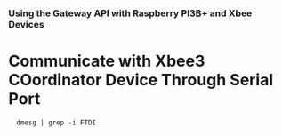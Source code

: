 ### Using the Gateway API with Raspberry PI3B+ and Xbee Devices

# Communicate with Xbee3 COordinator Device Through Serial Port
```
  dmesg | grep -i FTDI
```

